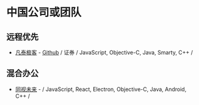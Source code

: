 # 中国公司或团队

## 远程优先
- [凡泰极客](https://www.finogeeks.com/) - [Github](https://github.com/finogeeks) / 证券 /  JavaScript, Objective-C, Java, Smarty, C++ / 


## 混合办公
- [同视未来](https://www.tosee.cn/) - / JavaScript, React, Electron, Objective-C, Java, Android, C++ / 

